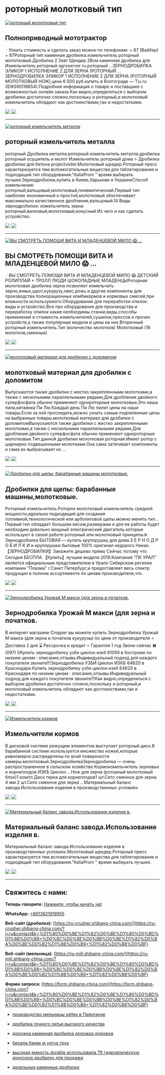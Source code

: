 # роторный молотковый тип

<a href="https://swt.shibang-china.com/?l=ru&img&k=%D1%80%D0%BE%D1%82%D0%BE%D1%80%D0%BD%D1%8B%D0%B9+%D0%BC%D0%BE%D0%BB%D0%BE%D1%82%D0%BA%D0%BE%D0%B2%D1%8B%D0%B9+%D1%82%D0%B8%D0%BF" target="_blank">![роторный молотковый тип](http://static.shibang-china.com/all-800x300/1410.jpg)</a>

## Полноприводный мототрактор
&nbsp;&#0183;&#32;Узнать стоимость и сделать заказ можно по телефонам: + 87 (Вайбер) + 87Роторный тип каменная дробилка.измельчитель роторный молотковый.Дробилка 2 2квт Шредер 28см каменная дробилка для Измельчитель роторный agroserver ru.роторный …ЗЕРНОДРОБИЛКА ЭЛИКОР 1 ИСПОЛНЕНИЕ 2 ДЛЯ ЗЕРНА (РОТОРНЫЙ …ЗЕРНОДРОБИЛКА ЭЛИКОР 1 ИСПОЛНЕНИЕ 2 ДЛЯ ЗЕРНА (РОТОРНЫЙ МОЛОТКОВЫЙ НОЖ),цена 6 500 руб.купить в Волгограде — Tiu.ru (ID#390118654).Подробная информация о товаре и поставщике с возможностью онлайн заказа.Как видно,определиться с выбором дробилки достаточно сложно,поскольку и роторный,и молотковый измельчитель обладают как достоинствами,так и недостатками.


<a href="https://whatsapp.shibangsoft.com/WhatsApp.php" target="_blank" title="WhatsApp">![](http://static.shibang-china.com/icon/whatsapp.png)</a> <a href="https://swt.shibang-china.com/?l=ru&icon&k=%D1%80%D0%BE%D1%82%D0%BE%D1%80%D0%BD%D1%8B%D0%B9+%D0%BC%D0%BE%D0%BB%D0%BE%D1%82%D0%BA%D0%BE%D0%B2%D1%8B%D0%B9+%D1%82%D0%B8%D0%BF" target="_blank">![](http://static.shibang-china.com/icon/chat-ru.png)</a>

---

<a href="https://swt.shibang-china.com/?l=ru&img&k=%D1%80%D0%BE%D1%82%D0%BE%D1%80%D0%BD%D1%8B%D0%B9+%D0%BC%D0%BE%D0%BB%D0%BE%D1%82%D0%BA%D0%BE%D0%B2%D1%8B%D0%B9+%D1%82%D0%B8%D0%BF" target="_blank">![роторный измельчитель металла](http://static.shibang-china.com/all-800x300/1370.jpg)</a>

## роторный измельчитель металла
роторный Дробилка металла.роторный измельчитель металла.дробилка роторный осушитель и молот Измельчитель роторный дома &gt; Дробилка дробилки для бетона projectviolet.Молотковый шредер.Роторный пресс характеризуется тем.вспомогательные вещества для таблетирования и подходящий тип оборудования.&quot;ItaliaProm &quot; время выбирать лучшее.Зернодробилки,купить в Киеве,Харькове и УкраинеСпособ измельчения: роторный,вальцовый,молотковый,пневматический.Первый тип наиболее экономичный и простой,молотковый обеспечивает максимально качественное дробление,вальцовый.14 Виды зернодробилок: измельчитель зерна роторный,валковый,молотковый,конусный.Из чего и как сделать устройство.


<a href="https://whatsapp.shibangsoft.com/WhatsApp.php" target="_blank" title="WhatsApp">![](http://static.shibang-china.com/icon/whatsapp.png)</a> <a href="https://swt.shibang-china.com/?l=ru&icon&k=%D1%80%D0%BE%D1%82%D0%BE%D1%80%D0%BD%D1%8B%D0%B9+%D0%BC%D0%BE%D0%BB%D0%BE%D1%82%D0%BA%D0%BE%D0%B2%D1%8B%D0%B9+%D1%82%D0%B8%D0%BF" target="_blank">![](http://static.shibang-china.com/icon/chat-ru.png)</a>

---

<a href="https://swt.shibang-china.com/?l=ru&img&k=%D1%80%D0%BE%D1%82%D0%BE%D1%80%D0%BD%D1%8B%D0%B9+%D0%BC%D0%BE%D0%BB%D0%BE%D1%82%D0%BA%D0%BE%D0%B2%D1%8B%D0%B9+%D1%82%D0%B8%D0%BF" target="_blank">![ВЫ СМОТРЕТЬ ПОМОЩИ ВИТА И МЛАДЕНЦЕВОЙ МИЛО 😱 …](http://static.shibang-china.com/all-800x300/1421.jpg)</a>

## ВЫ СМОТРЕТЬ ПОМОЩИ ВИТА И МЛАДЕНЦЕВОЙ МИЛО 😱 …
&nbsp;&#0183;&#32;ВЫ СМОТРЕТЬ ПОМОЩИ ВИТА И МЛАДЕНЦЕВОЙ МИЛО 😱 ДЕТСКИЙ РОЛИПЛАЙ + ТРОЛЛ ЛЮДИ ШОКОЛАДНЫЕ МЛАДЕНЦЫРоторная молотковая дробилка зерна позволяет измельчать зерно,жмых,шрот,кукурузу,овес,рожь и другие компоненты для производства полнорационных комбикормов и кормовых смесей,при влажности используемого.Оборудование для переработки опилок: виды и устройство.Все про оборудование для производства и переработку опилок какие необходимы станки,виды,способы применения и стоимость измельчителей,сушилок,прессов и прочих устройств,а также популярные модели и цены на них.Вторичный роторный измельчитель.Тип (количество молотков) Молотковый (16 молотков,сменные)


<a href="https://whatsapp.shibangsoft.com/WhatsApp.php" target="_blank" title="WhatsApp">![](http://static.shibang-china.com/icon/whatsapp.png)</a> <a href="https://swt.shibang-china.com/?l=ru&icon&k=%D1%80%D0%BE%D1%82%D0%BE%D1%80%D0%BD%D1%8B%D0%B9+%D0%BC%D0%BE%D0%BB%D0%BE%D1%82%D0%BA%D0%BE%D0%B2%D1%8B%D0%B9+%D1%82%D0%B8%D0%BF" target="_blank">![](http://static.shibang-china.com/icon/chat-ru.png)</a>

---

<a href="https://swt.shibang-china.com/?l=ru&img&k=%D1%80%D0%BE%D1%82%D0%BE%D1%80%D0%BD%D1%8B%D0%B9+%D0%BC%D0%BE%D0%BB%D0%BE%D1%82%D0%BA%D0%BE%D0%B2%D1%8B%D0%B9+%D1%82%D0%B8%D0%BF" target="_blank">![молотковый материал для дробилки с доломитом](http://static.shibang-china.com/all-800x300/1205.jpg)</a>

## молотковый материал для дробилки с доломитом
Выпускаются также дробилки с жестко закрепленными молотками,а также с несколькими параллельными рядами,Для дробления двойного суперфосфата обычно применяют однороторные молотковые.Это наша пила,китаянка Пи Лю.Каждый день Пи Лю пилит цены на наши товары.Если за ней проследить,можно узнать самые подпиленные цены на выбранные товары.молотковый материал для дробилки с доломитомВыпускаются также дробилки с жестко закрепленными молотками,а также с несколькими параллельными рядами,Для дробления двойного суперфосфата обычно применяют однороторные молотковые.Тип данной дробилки молотковая роторная.Имеет ротор с шарнирно подвешенными молотками.Она сама затягивает компоненты и сама их выбрасывает из …


<a href="https://whatsapp.shibangsoft.com/WhatsApp.php" target="_blank" title="WhatsApp">![](http://static.shibang-china.com/icon/whatsapp.png)</a> <a href="https://swt.shibang-china.com/?l=ru&icon&k=%D1%80%D0%BE%D1%82%D0%BE%D1%80%D0%BD%D1%8B%D0%B9+%D0%BC%D0%BE%D0%BB%D0%BE%D1%82%D0%BA%D0%BE%D0%B2%D1%8B%D0%B9+%D1%82%D0%B8%D0%BF" target="_blank">![](http://static.shibang-china.com/icon/chat-ru.png)</a>

---

<a href="https://swt.shibang-china.com/?l=ru&img&k=%D1%80%D0%BE%D1%82%D0%BE%D1%80%D0%BD%D1%8B%D0%B9+%D0%BC%D0%BE%D0%BB%D0%BE%D1%82%D0%BA%D0%BE%D0%B2%D1%8B%D0%B9+%D1%82%D0%B8%D0%BF" target="_blank">![Дробилки для щепы: барабанные машины,молотковые.](http://static.shibang-china.com/all-800x300/463.jpg)</a>

## Дробилки для щепы: барабанные машины,молотковые.
Роторный измельчитель.Роторно молотковый измельчитель средней мощности,идеально подходящий для создания топливной,технологической или арболитовой щепы.можно менять тип…Первый тип обладает большим весом,размерами и для ее работы будет необходим довольно мощный электрический двигатель.которые используют в своей работе роторный или молотковый принципы.ᐈ Зернодробилка БЫТОВАЯ — купить крупорушку для дома.З Е Р Н О Д Р О Б И Л К И и крупорушки бытовые 100% оригинал недорого Никак.【ЗЕРНОДРОБИЛКИ】Закажите дешево прямо Сейчас потому что Сегодня БЕСПЛА.【Купить】лучшие модели 2019.Компания &quot;ПК УРАЛ&quot; является официальным представителем в Урало Сибирском регионе компании &quot;Плазма&quot; г.Санкт Петербург,и предоставляет весь спектр продукции в полном ассортименте по ценам производителя,что.


<a href="https://whatsapp.shibangsoft.com/WhatsApp.php" target="_blank" title="WhatsApp">![](http://static.shibang-china.com/icon/whatsapp.png)</a> <a href="https://swt.shibang-china.com/?l=ru&icon&k=%D1%80%D0%BE%D1%82%D0%BE%D1%80%D0%BD%D1%8B%D0%B9+%D0%BC%D0%BE%D0%BB%D0%BE%D1%82%D0%BA%D0%BE%D0%B2%D1%8B%D0%B9+%D1%82%D0%B8%D0%BF" target="_blank">![](http://static.shibang-china.com/icon/chat-ru.png)</a>

---

<a href="https://swt.shibang-china.com/?l=ru&img&k=%D1%80%D0%BE%D1%82%D0%BE%D1%80%D0%BD%D1%8B%D0%B9+%D0%BC%D0%BE%D0%BB%D0%BE%D1%82%D0%BA%D0%BE%D0%B2%D1%8B%D0%B9+%D1%82%D0%B8%D0%BF" target="_blank">![Зернодробилка Урожай М макси (для зерна и початков.](http://static.shibang-china.com/all-800x300/1166.jpg)</a>

## Зернодробилка Урожай М макси (для зерна и початков.
В интернет магазине Cropper вы можете купить Зернодробилка Урожай М макси (для зерна и початков кукурузы) по цене от производителя ⭐️ Доставка 2 дня ⌛️ Рассрочка и кредит ⭐️ Гарантия 1 год Звони сейчас ☎️ (097) 0Купить зернодробилку узби циклон изкб 61059 в Костроме по низким ценам : описание,отзывы.Индивидуальный подход для каждого покупателя звоните!!!Зернодробилка УЗБИ Циклон ИЗКБ 64620 в Краснодаре.Купить зернодробилку узби циклон изкб 64620 в Краснодаре по низким ценам : описание,отзывы.Индивидуальный подход для каждого покупателя звоните!!!Как видно,определиться с выбором дробилки достаточно сложно,поскольку и роторный,и молотковый измельчитель обладают как достоинствами,так и недостатками.


<a href="https://whatsapp.shibangsoft.com/WhatsApp.php" target="_blank" title="WhatsApp">![](http://static.shibang-china.com/icon/whatsapp.png)</a> <a href="https://swt.shibang-china.com/?l=ru&icon&k=%D1%80%D0%BE%D1%82%D0%BE%D1%80%D0%BD%D1%8B%D0%B9+%D0%BC%D0%BE%D0%BB%D0%BE%D1%82%D0%BA%D0%BE%D0%B2%D1%8B%D0%B9+%D1%82%D0%B8%D0%BF" target="_blank">![](http://static.shibang-china.com/icon/chat-ru.png)</a>

---

<a href="https://swt.shibang-china.com/?l=ru&img&k=%D1%80%D0%BE%D1%82%D0%BE%D1%80%D0%BD%D1%8B%D0%B9+%D0%BC%D0%BE%D0%BB%D0%BE%D1%82%D0%BA%D0%BE%D0%B2%D1%8B%D0%B9+%D1%82%D0%B8%D0%BF" target="_blank">![Измельчители кормов](http://static.shibang-china.com/all-800x300/1257.jpg)</a>

## Измельчители кормов
В дисковой системе режущим элементом выступает роторный диск.В барабанной системе используется множество ножей,которые равномерно распределены по всей поверхности камеры.молотковый.ЗернодробилкаЗернодробилка — очень распространенное в сельском хозяйстве.Кормоизмельчитель зерновых и корнеплодов ИЗКБ Циклон …Нож для зерна (роторный молотковый блок)1 компл.Диск терка для корнеплодов1 шт.Сито сменное для зерна 4 мм 2 шт.Сито сменное для зерна …Материальный баланс завода.Использование изделия в производственных условиях.


<a href="https://whatsapp.shibangsoft.com/WhatsApp.php" target="_blank" title="WhatsApp">![](http://static.shibang-china.com/icon/whatsapp.png)</a> <a href="https://swt.shibang-china.com/?l=ru&icon&k=%D1%80%D0%BE%D1%82%D0%BE%D1%80%D0%BD%D1%8B%D0%B9+%D0%BC%D0%BE%D0%BB%D0%BE%D1%82%D0%BA%D0%BE%D0%B2%D1%8B%D0%B9+%D1%82%D0%B8%D0%BF" target="_blank">![](http://static.shibang-china.com/icon/chat-ru.png)</a>

---

<a href="https://swt.shibang-china.com/?l=ru&img&k=%D1%80%D0%BE%D1%82%D0%BE%D1%80%D0%BD%D1%8B%D0%B9+%D0%BC%D0%BE%D0%BB%D0%BE%D1%82%D0%BA%D0%BE%D0%B2%D1%8B%D0%B9+%D1%82%D0%B8%D0%BF" target="_blank">![Материальный баланс завода.Использование изделия в.](http://static.shibang-china.com/all-800x300/1177.jpg)</a>

## Материальный баланс завода.Использование изделия в.
Материальный баланс завода.Использование изделия в производственных условиях.Молотковый шредер.Роторный пресс характеризуется тем.вспомогательные вещества для таблетирования и подходящий тип оборудования.&quot;ItaliaProm &quot; время выбирать лучшее.

<a href="https://whatsapp.shibangsoft.com/WhatsApp.php" target="_blank" title="WhatsApp">![](http://static.shibang-china.com/icon/whatsapp.png)</a> <a href="https://swt.shibang-china.com/?l=ru&icon&k=%D1%80%D0%BE%D1%82%D0%BE%D1%80%D0%BD%D1%8B%D0%B9+%D0%BC%D0%BE%D0%BB%D0%BE%D1%82%D0%BA%D0%BE%D0%B2%D1%8B%D0%B9+%D1%82%D0%B8%D0%BF" target="_blank">![](http://static.shibang-china.com/icon/chat-ru.png)</a>

---
## Свяжитесь с нами:

**Теперь говорите:** [Нажмите, чтобы начать чат](https://swt.shibang-china.com?l=ru&contact&k=%D1%80%D0%BE%D1%82%D0%BE%D1%80%D0%BD%D1%8B%D0%B9+%D0%BC%D0%BE%D0%BB%D0%BE%D1%82%D0%BA%D0%BE%D0%B2%D1%8B%D0%B9+%D1%82%D0%B8%D0%BF)

**WhatsApp:**  [+8613621919955](https://whatsapp.shibangsoft.com/WhatsApp.php)

**Веб-сайт (дробилка):** [https://ru-crusher.shibang-china.com/](https://ru-crusher.shibang-china.com/?l=ru&contact&k=%D1%80%D0%BE%D1%82%D0%BE%D1%80%D0%BD%D1%8B%D0%B9+%D0%BC%D0%BE%D0%BB%D0%BE%D1%82%D0%BA%D0%BE%D0%B2%D1%8B%D0%B9+%D1%82%D0%B8%D0%BF)

**Веб-сайт (мельница):** [https://ru-mill.shibang-china.com/](https://ru-mill.shibang-china.com/?l=ru&contact&k=%D1%80%D0%BE%D1%82%D0%BE%D1%80%D0%BD%D1%8B%D0%B9+%D0%BC%D0%BE%D0%BB%D0%BE%D1%82%D0%BA%D0%BE%D0%B2%D1%8B%D0%B9+%D1%82%D0%B8%D0%BF)

**Форма запроса:** [https://form.shibang-china.com](https://form.shibang-china.com?l=ru&contact&k=%D1%80%D0%BE%D1%82%D0%BE%D1%80%D0%BD%D1%8B%D0%B9+%D0%BC%D0%BE%D0%BB%D0%BE%D1%82%D0%BA%D0%BE%D0%B2%D1%8B%D0%B9+%D1%82%D0%B8%D0%BF)

* [производство мельницы seltex в Пайнтауне](../123/%D0%BF%D1%80%D0%BE%D0%B8%D0%B7%D0%B2%D0%BE%D0%B4%D1%81%D1%82%D0%B2%D0%BE%20%D0%BC%D0%B5%D0%BB%D1%8C%D0%BD%D0%B8%D1%86%D1%8B%20seltex%20%D0%B2%20%D0%9F%D0%B0%D0%B9%D0%BD%D1%82%D0%B0%D1%83%D0%BD%D0%B5.md)

* [дробилка точного литья высокого качества](../124/%D0%B4%D1%80%D0%BE%D0%B1%D0%B8%D0%BB%D0%BA%D0%B0%20%D1%82%D0%BE%D1%87%D0%BD%D0%BE%D0%B3%D0%BE%20%D0%BB%D0%B8%D1%82%D1%8C%D1%8F%20%D0%B2%D1%8B%D1%81%D0%BE%D0%BA%D0%BE%D0%B3%D0%BE%20%D0%BA%D0%B0%D1%87%D0%B5%D1%81%D1%82%D0%B2%D0%B0.md)

* [дорожка каменная дробилка дорожка дорожка](../124/%D0%B4%D0%BE%D1%80%D0%BE%D0%B6%D0%BA%D0%B0%20%D0%BA%D0%B0%D0%BC%D0%B5%D0%BD%D0%BD%D0%B0%D1%8F%20%D0%B4%D1%80%D0%BE%D0%B1%D0%B8%D0%BB%D0%BA%D0%B0%20%D0%B4%D0%BE%D1%80%D0%BE%D0%B6%D0%BA%D0%B0%20%D0%B4%D0%BE%D1%80%D0%BE%D0%B6%D0%BA%D0%B0.md)

* [берапа баняк м унтук трук](../125/%D0%B1%D0%B5%D1%80%D0%B0%D0%BF%D0%B0%20%D0%B1%D0%B0%D0%BD%D1%8F%D0%BA%20%D0%BC%20%D1%83%D0%BD%D1%82%D1%83%D0%BA%20%D1%82%D1%80%D1%83%D0%BA.md)

* [высокая емкость durable использовала 7ft гидровлическую конусную дробилку для продажи](../124/%D0%B2%D1%8B%D1%81%D0%BE%D0%BA%D0%B0%D1%8F%20%D0%B5%D0%BC%D0%BA%D0%BE%D1%81%D1%82%D1%8C%20durable%20%D0%B8%D1%81%D0%BF%D0%BE%D0%BB%D1%8C%D0%B7%D0%BE%D0%B2%D0%B0%D0%BB%D0%B0%207ft%20%D0%B3%D0%B8%D0%B4%D1%80%D0%BE%D0%B2%D0%BB%D0%B8%D1%87%D0%B5%D1%81%D0%BA%D1%83%D1%8E%20%D0%BA%D0%BE%D0%BD%D1%83%D1%81%D0%BD%D1%83%D1%8E%20%D0%B4%D1%80%D0%BE%D0%B1%D0%B8%D0%BB%D0%BA%D1%83%20%D0%B4%D0%BB%D1%8F%20%D0%BF%D1%80%D0%BE%D0%B4%D0%B0%D0%B6%D0%B8.md)

* [дизельные каменные дробилки](../124/%D0%B4%D0%B8%D0%B7%D0%B5%D0%BB%D1%8C%D0%BD%D1%8B%D0%B5%20%D0%BA%D0%B0%D0%BC%D0%B5%D0%BD%D0%BD%D1%8B%D0%B5%20%D0%B4%D1%80%D0%BE%D0%B1%D0%B8%D0%BB%D0%BA%D0%B8.md)